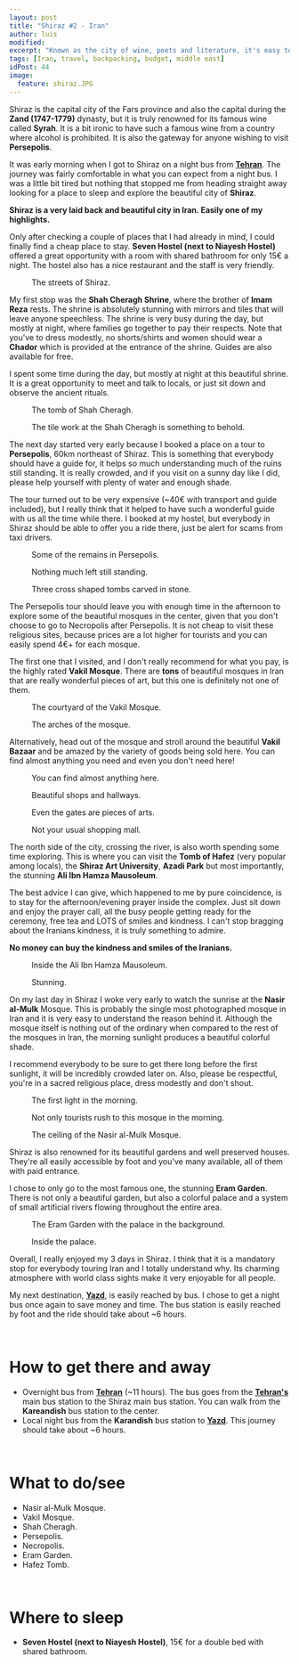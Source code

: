 ```yaml
---
layout: post
title: "Shiraz #2 - Iran"
author: luis
modified:
excerpt: "Known as the city of wine, poets and literature, it's easy to understand why so many people visit it. The laid back and charming vibe, along with world class sights, make it one of the highlights of any trip to Iran."
tags: [Iran, travel, backpacking, budget, middle east]
idPost: 44
image:
  feature: shiraz.JPG
---
```


Shiraz is the capital city of the Fars province and also the capital during the <b>Zand (1747-1779)</b> dynasty, but it is truly renowned for its famous wine called <b>Syrah</b>. It is a bit ironic to have such a famous wine from a country where alcohol is prohibited. It is also the gateway for anyone wishing to visit <b>Persepolis</b>.

It was early morning when I got to Shiraz on a night bus from <b><a href="{{site.url}}/Tehran" target="_blank">Tehran</a></b>. The journey was fairly comfortable in what you can expect from a night bus. I was a little bit tired but nothing that stopped me from heading straight away looking for a place to sleep and explore the beautiful city of <b>Shiraz</b>.

<b><highlight><middle>Shiraz is a very laid back and beautiful city in Iran. Easily one of my highlights.</middle></highlight></b>

Only after checking a couple of places that I had already in mind, I could finally find a cheap place to stay. <b>Seven Hostel (next to Niayesh Hostel)</b> offered a great opportunity with a room with shared bathroom for only 15€ a night. The hostel also has a nice restaurant and the staff is very friendly.

<figure>
	<a href="../images/iran/shiraz/shiraz1.JPG"><img src="../images/blank.JPG" alt="" data-echo="../images/iran/shiraz/shiraz1.JPG"></a>
	<figcaption>The streets of Shiraz.</figcaption>
</figure>

My first stop was the <b>Shah Cheragh Shrine</b>, where the brother of <b>Imam Reza</b> rests. The shrine is absolutely stunning with mirrors and tiles that will leave anyone speechless. The shrine is very busy during the day, but mostly at night, where families go together to pay their respects. Note that you've to dress modestly, no shorts/shirts and women should wear a <b>Chador</b> which is provided at the entrance of the shrine. Guides are also available for free.

I spent some time during the day, but mostly at night at this beautiful shrine. It is a great opportunity to meet and talk to locals, or just sit down and observe the ancient rituals.

<figure>
	<a href="../images/iran/shiraz/shiraz2.JPG"><img src="../images/blank.JPG" alt="" data-echo="../images/iran/shiraz/shiraz2.JPG"></a>
	<figcaption>The tomb of Shah Cheragh.</figcaption>
</figure>

<figure>
	<a href="../images/iran/shiraz/shiraz3.JPG"><img src="../images/blank.JPG" alt="" data-echo="../images/iran/shiraz/shiraz3.JPG"></a>
	<figcaption>The tile work at the Shah Cheragh is something to behold.</figcaption>
</figure>

The next day started very early because I booked a place on a tour to <b>Persepolis</b>, 60km northeast of Shiraz. This is something that everybody should have a guide for, it helps so much understanding much of the ruins still standing. It is really crowded, and if you visit on a sunny day like I did, please help yourself with plenty of water and enough shade.

The tour turned out to be very expensive (~40€ with transport and guide included), but I really think that it helped to have such a wonderful guide with us all the time while there. I booked at my hostel, but everybody in Shiraz should be able to offer you a ride there, just be alert for scams from taxi drivers.

<figure>
	<a href="../images/iran/shiraz/shiraz5.JPG"><img src="../images/blank.JPG" alt="" data-echo="../images/iran/shiraz/shiraz5.JPG"></a>
	<figcaption>Some of the remains in Persepolis.</figcaption>
</figure>

<figure>
	<a href="../images/iran/shiraz/shiraz6.JPG"><img src="../images/blank.JPG" alt="" data-echo="../images/iran/shiraz/shiraz6.JPG"></a>
	<figcaption>Nothing much left still standing.</figcaption>
</figure>

<figure>
	<a href="../images/iran/shiraz/shiraz7.JPG"><img src="../images/blank.JPG" alt="" data-echo="../images/iran/shiraz/shiraz7.JPG"></a>
	<figcaption>Three cross shaped tombs carved in stone.</figcaption>
</figure>

The Persepolis tour should leave you with enough time in the afternoon to explore some of the beautiful mosques in the center, given that you don't choose to go to Necropolis after Persepolis. It is not cheap to visit these religious sites, because prices are a lot higher for tourists and you can easily spend 4€+ for each mosque.

The first one that I visited, and I don't really recommend for what you pay, is the highly rated <b>Vakil Mosque</b>. There are <b>tons</b> of beautiful mosques in Iran that are really wonderful pieces of art, but this one is definitely not one of them.

<figure>
	<a href="../images/iran/shiraz/shiraz8.JPG"><img src="../images/blank.JPG" alt="" data-echo="../images/iran/shiraz/shiraz8.JPG"></a>
	<figcaption>The courtyard of the Vakil Mosque.</figcaption>
</figure>

<figure>
	<a href="../images/iran/shiraz/shiraz9.JPG"><img src="../images/blank.JPG" alt="" data-echo="../images/iran/shiraz/shiraz9.JPG"></a>
	<figcaption>The arches of the mosque.</figcaption>
</figure>

Alternatively, head out of the mosque and stroll around the beautiful <b>Vakil Bazaar</b> and be amazed by the variety of goods being sold here. You can find almost anything you need and even you don't need here!

<figure>
	<a href="../images/iran/shiraz/shiraz10.JPG"><img src="../images/blank.JPG" alt="" data-echo="../images/iran/shiraz/shiraz10.JPG"></a>
	<figcaption>You can find almost anything here.</figcaption>
</figure>

<figure>
	<a href="../images/iran/shiraz/shiraz11.JPG"><img src="../images/blank.JPG" alt="" data-echo="../images/iran/shiraz/shiraz11.JPG"></a>
	<figcaption>Beautiful shops and hallways.</figcaption>
</figure>

<figure>
	<a href="../images/iran/shiraz/shiraz12.JPG"><img src="../images/blank.JPG" alt="" data-echo="../images/iran/shiraz/shiraz12.JPG"></a>
	<figcaption>Even the gates are pieces of arts.</figcaption>
</figure>

<figure>
	<a href="../images/iran/shiraz/shiraz4.JPG"><img src="../images/blank.JPG" alt="" data-echo="../images/iran/shiraz/shiraz4.JPG"></a>
	<figcaption>Not your usual shopping mall.</figcaption>
</figure>

The north side of the city, crossing the river, is also worth spending some time exploring. This is where you can visit the <b>Tomb of Hafez</b> (very popular among locals), the <b>Shiraz Art University</b>, <b>Azadi Park</b> but most importantly, the stunning <b>Ali Ibn Hamza Mausoleum</b>.

The best advice I can give, which happened to me by pure coincidence, is to stay for the afternoon/evening prayer inside the complex. Just sit down and enjoy the prayer call, all the busy people getting ready for the ceremony, free tea and LOTS of smiles and kindness. I can't stop bragging about the Iranians kindness, it is truly something to admire.

<b><highlight><middle>No money can buy the kindness and smiles of the Iranians.</middle></highlight></b>

<figure>
	<a href="../images/iran/shiraz/shiraz13.JPG"><img src="../images/blank.JPG" alt="" data-echo="../images/iran/shiraz/shiraz13.JPG"></a>
	<figcaption>Inside the Ali Ibn Hamza Mausoleum.</figcaption>
</figure>

<figure>
	<a href="../images/iran/shiraz/shiraz14.JPG"><img src="../images/blank.JPG" alt="" data-echo="../images/iran/shiraz/shiraz14.JPG"></a>
	<figcaption>Stunning.</figcaption>
</figure>

On my last day in Shiraz I woke very early to watch the sunrise at the <b>Nasir al-Mulk</b> Mosque. This is probably the single most photographed mosque in Iran and it is very easy to understand the reason behind it. Although the mosque itself is nothing out of the ordinary when compared to the rest of the mosques in Iran, the morning sunlight produces a beautiful colorful shade.

I recommend everybody to be sure to get there long before the first sunlight, it will be incredibly crowded later on. Also, please be respectful, you're in a sacred religious place, dress modestly and don't shout.

<figure>
	<a href="../images/iran/shiraz/shiraz15.JPG"><img src="../images/blank.JPG" alt="" data-echo="../images/iran/shiraz/shiraz15.JPG"></a>
	<figcaption>The first light in the morning.</figcaption>
</figure>

<figure>
	<a href="../images/iran/shiraz/shiraz16.JPG"><img src="../images/blank.JPG" alt="" data-echo="../images/iran/shiraz/shiraz16.JPG"></a>
	<figcaption>Not only tourists rush to this mosque in the morning.</figcaption>
</figure>

<figure>
	<a href="../images/iran/shiraz/shiraz17.JPG"><img src="../images/blank.JPG" alt="" data-echo="../images/iran/shiraz/shiraz17.JPG"></a>
	<figcaption>The ceiling of the Nasir al-Mulk Mosque.</figcaption>
</figure>

Shiraz is also renowned for its beautiful gardens and well preserved houses. They're all easily accessible by foot and you've many available, all of them with paid entrance.

I chose to only go to the most famous one, the stunning <b>Eram Garden</b>. There is not only a beautiful garden, but also a colorful palace and a system of small artificial rivers flowing throughout the entire area.

<figure>
	<a href="../images/iran/shiraz/shiraz18.JPG"><img src="../images/blank.JPG" alt="" data-echo="../images/iran/shiraz/shiraz18.JPG"></a>
	<figcaption>The Eram Garden with the palace in the background.</figcaption>
</figure>

<figure>
	<a href="../images/iran/shiraz/shiraz19.JPG"><img src="../images/blank.JPG" alt="" data-echo="../images/iran/shiraz/shiraz19.JPG"></a>
	<figcaption>Inside the palace.</figcaption>
</figure>

Overall, I really enjoyed my 3 days in Shiraz. I think that it is a mandatory stop for everybody touring Iran and I totally understand why. Its charming atmosphere with world class sights make it very enjoyable for all people.

My next destination, <b><a href="{{site.url}}/Yazd" target="_blank">Yazd</a></b>, is easily reached by bus. I chose to get a night bus once again to save money and time. The bus station is easily reached by foot and the ride should take about ~6 hours.

<br>
<h1>How to get there and away</h1>
<ul>
<li>Overnight bus from <b><a href="{{site.url}}/Tehran" target="_blank">Tehran</a></b> (~11 hours). The bus goes from the <b><a href="{{site.url}}/Tehran" target="_blank">Tehran's</a></b> main bus station to the Shiraz main bus station. You can walk from the <b>Kareandish</b> bus station to the center.</li>
<li>Local night bus from the <b>Karandish</b> bus station to <b><a href="{{site.url}}/Yazd" target="_blank">Yazd</a></b>. This journey should take about ~6 hours.</li>
</ul>

<br>
<h1>What to do/see</h1>
<ul>
<li>Nasir al-Mulk Mosque.</li>
<li>Vakil Mosque.</li>
<li>Shah Cheragh.</li>
<li>Persepolis.</li>
<li>Necropolis.</li>
<li>Eram Garden.</li>
<li>Hafez Tomb.</li>
</ul>

<br>
<h1>Where to sleep</h1>
<ul>
<li><b>Seven Hostel (next to Niayesh Hostel)</b>, 15€ for a double bed with shared bathroom.</li>
</ul>
